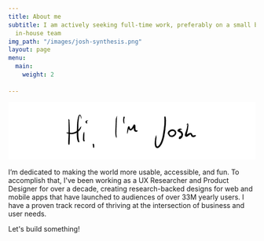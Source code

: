 ```yaml
---
title: About me
subtitle: I am actively seeking full-time work, preferably on a small but growing
  in-house team
img_path: "/images/josh-synthesis.png"
layout: page
menu:
  main:
    weight: 2

---
```

![](/images/hello-2.png)

I’m dedicated to making the world more usable, accessible, and fun. To accomplish that, I've been working as a UX Researcher and Product Designer for over a decade, creating research-backed designs for web and mobile apps that have launched to audiences of over 33M yearly users. I have a proven track record of thriving at the intersection of business and user needs.

Let's build something!